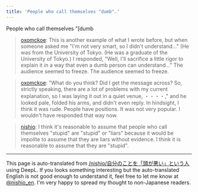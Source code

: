```yaml
---
title: 'People who call themselves "dumb".'
---
```


People who call themselves "[dumb
> [oxomckoe](https://twitter.com/oxomckoe/status/1386331070849638405): This is another example of what I wrote before, but when someone asked me "I'm not very smart, so I didn't understand..." (He was from the University of Tokyo. (He was a graduate of the University of Tokyo.) I responded, "Well, I'll sacrifice a little rigor to explain it in a way that even a dumb person can understand..." The audience seemed to freeze. The audience seemed to freeze.

> [oxomckoe](https://twitter.com/oxomckoe/status/1386334384228167683): "What do you think? Did I get the message across? So, strictly speaking, there are a lot of problems with my current explanation, so I was laying it out in a quiet venue, ・・・・," and he looked pale, folded his arms, and didn't even reply. In hindsight, I think it was rude. People have positions. It was not very popular. I wouldn't have responded that way now.

> [nishio](https://twitter.com/nishio/status/1386698464981970947): I think it's reasonable to assume that people who call themselves "stupid" are "stupid" or "liars" because it would be impolite to assume that they are liars without evidence. I think it is reasonable to assume that they are "stupid".

---
This page is auto-translated from [/nishio/自分のことを「頭が悪い」という人](https://scrapbox.io/nishio/自分のことを「頭が悪い」という人) using DeepL. If you looks something interesting but the auto-translated English is not good enough to understand it, feel free to let me know at [@nishio_en](https://twitter.com/nishio_en). I'm very happy to spread my thought to non-Japanese readers.